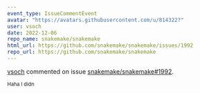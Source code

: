 ```yaml
---
event_type: IssueCommentEvent
avatar: "https://avatars.githubusercontent.com/u/814322?"
user: vsoch
date: 2022-12-06
repo_name: snakemake/snakemake
html_url: https://github.com/snakemake/snakemake/issues/1992
repo_url: https://github.com/snakemake/snakemake
---
```


<a href='https://github.com/vsoch' target='_blank'>vsoch</a> commented on issue <a href='https://github.com/snakemake/snakemake/issues/1992' target='_blank'>snakemake/snakemake#1992</a>.

<small>Haha I didn
